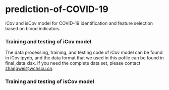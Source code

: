 # prediction-of-COVID-19
iCov and isCov model for COVID-19 identification and feature selection based on blood indicators.
<br>
### Training and testing of iCov model
The data processing, training, and testing code of iCov model can be found in iCov.ipynb, and the data format that we used in this pofile can be found in final_data.xlsx. If you need the complete data set, please contact zhangwei@wchscu.cn.
<br>
### Training and testing of isCov model
